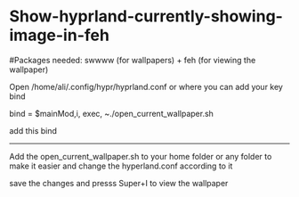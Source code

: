 # Show-hyprland-currently-showing-image-in-feh

#Packages needed: swwww (for wallpapers) + feh (for viewing the wallpaper)

Open /home/ali/.config/hypr/hyprland.conf
or where you can add your key bind

bind = $mainMod,i, exec, ~./open_current_wallpaper.sh

add this bind

-----------------------------------------------------------------------------------------------------------------------------------------------------------------------------------------------------------
Add the open_current_wallpaper.sh to your home folder or any folder to make it easier and change the hyperland.conf according to it 

save the changes and presss Super+I to view the wallpaper
